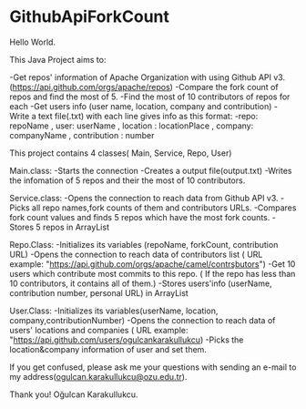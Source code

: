 # GithubApiForkCount
Hello World. 

This Java Project aims to:

-Get repos' information of Apache Organization with using Github API v3. (https://api.github.com/orgs/apache/repos)
-Compare the fork count of repos and find the most of 5. 
-Find the most of 10 contributors of repos for each
-Get users info (user name, location, company and contribution)
-Write a text file(.txt) with each line gives info as this format:
  -repo: repoName , user: userName , location : locationPlace , company: companyName , contribution : number

This project contains 4 classes( Main, Service, Repo, User)
 
Main.class:
-Starts the connection 
-Creates a output file(output.txt) 
-Writes the infomation of 5 repos and their the most of 10 contributors.

Service.class:
-Opens the connection to reach data from Github API v3.
-Picks all repo names,fork counts of them and contributors URLs.
-Compares fork count values and finds 5 repos which have the most fork counts.
-Stores 5 repos in ArrayList<Repo>

Repo.Class:
-Initializes its variables (repoName, forkCount, contribution URL)
-Opens the connection to reach data of contributors list ( URL example: "https://api.github.com/orgs/apache/camel/contrşbutors")
-Get 10 users which contribute most commits to this repo. ( If the repo has less than 10 contributors, it contains all of them.)
-Stores users'info (userName, contribution number, personal URL) in ArrayList<User>

User.Class:
-Initializes its variables(userName, location, company,contributionNumber)
-Opens the connection to reach data of users' locations and companies ( URL example: "https://api.github.com/users/ogulcankarakullukcu)
-Picks the location&company information of user and set them.

If you get confused, please ask me your questions 
with sending an e-mail to my address(ogulcan.karakullukcu@ozu.edu.tr).

Thank you!
Oğulcan Karakullukcu.
